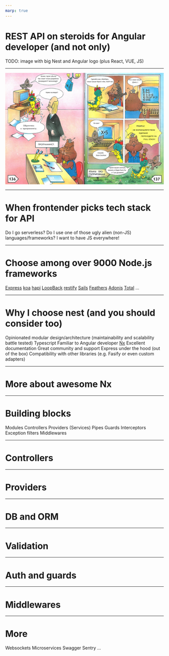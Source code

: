 ```yaml
---
marp: true
---
```


<!--class: lead invert -->

# REST API on steroids for Angular developer (and not only)

TODO: image with big Nest and Angular logo (plus React, VUE, JS)

---

![bg contain](./p-fortran.png)

---

# When frontender picks tech stack for API

Do I go serverless?
Do I use one of those ugly alien (non-JS) languages/frameworks?
I want to have JS everywhere!

---

# Choose among over 9000 Node.js frameworks

[Express](https://expressjs.com/)
[koa](https://koajs.com/)
[hapi](https://hapijs.com/)
[LoopBack](https://loopback.io/)
[restify](http://restify.com/)
[Sails](https://sailsjs.com/)
[Feathers](https://feathersjs.com/)
[Adonis](https://adonisjs.com/)
[Total](https://www.totaljs.com/)
...

---

# Why I choose nest (and you should consider too)

Opinionated modular design/architecture (maintainability and scalability battle tested)
Typescript
Familiar to Angular developer
[Nx](https://nx.dev/)
Excellent documentation
Great community and support
Express under the hood (out of the box)
Compatibility with other libraries (e.g. Fasify or even custom adapters)

---

# More about awesome Nx

---

# Building blocks

Modules
Controllers
Providers (Services)
Pipes
Guards
Interceptors
Exception filters
Middlewares

---

# Controllers

---

# Providers

---

# DB and ORM

---

# Validation

---

# Auth and guards

---

# Middlewares

---

# More

Websockets
Microservices
Swagger
Sentry
...

